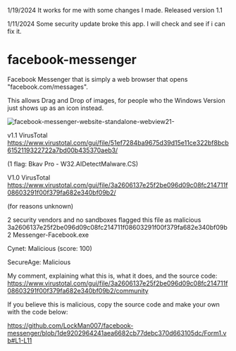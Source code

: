 1/19/2024 It works for me with some changes I made. Released version 1.1

1/11/2024 Some security update broke this app. I will check and see if i can fix it.

# facebook-messenger
Facebook Messenger that is simply a web browser that opens "facebook.com/messages".

This allows Drag and Drop of images, for people who the Windows Version just shows up as an icon instead.

![facebook-messenger-website-standalone-webview21-](https://github.com/LockMan007/facebook-messenger/assets/13595927/23aa34ec-49da-4cdc-9218-438f569cd368)

v1.1 VirusTotal
https://www.virustotal.com/gui/file/51ef7284ba9675d39d15e11ce322bf8bcb6152119322722a7bd00b435370aeb3/

(1 flag: Bkav Pro - W32.AIDetectMalware.CS)

V1.0 VirusTotal
https://www.virustotal.com/gui/file/3a2606137e25f2be096d09c08fc214711f08603291f00f379fa682e340bf09b2/

(for reasons unknown)

2 security vendors and no sandboxes flagged this file as malicious
3a2606137e25f2be096d09c08fc214711f08603291f00f379fa682e340bf09b2
Messenger-Facebook.exe

Cynet: Malicious (score: 100)

SecureAge: Malicious

My comment, explaining what this is, what it does, and the source code:
https://www.virustotal.com/gui/file/3a2606137e25f2be096d09c08fc214711f08603291f00f379fa682e340bf09b2/community

If you believe this is malicious, copy the source code and make your own with the code below:

https://github.com/LockMan007/facebook-messenger/blob/1de9202964241aea6682cb77debc370d663105dc/Form1.vb#L1-L11
